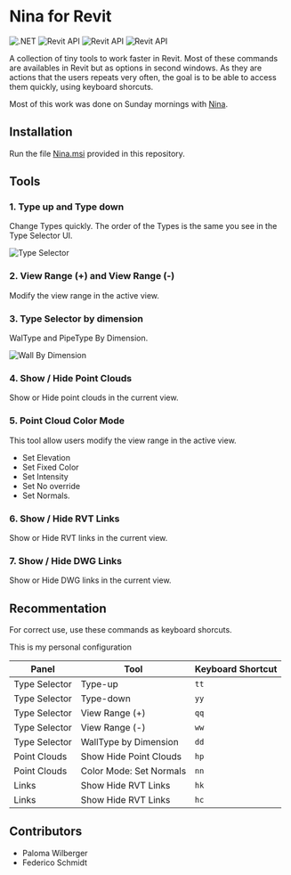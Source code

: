 # Nina for Revit
![.NET](https://img.shields.io/badge/.NET-4.7-green.svg)
![Revit API](https://img.shields.io/badge/RevitAPI-2018-blue.svg)
![Revit API](https://img.shields.io/badge/RevitAPI-2019-blue.svg)
![Revit API](https://img.shields.io/badge/RevitAPI-2020-blue.svg)

A collection of tiny tools to work faster in Revit.
Most of these commands are availables in Revit but as options in second windows. As they are actions that the users repeats very often, the goal is to be able to access them quickly, using keyboard shorcuts.

Most of this work was done on Sunday mornings with [Nina](Nina.png).

## Installation
Run the file [Nina.msi](https://github.com/franpossetto/Nina/releases/tag/v1.2) provided in this repository.

## Tools

### 1. Type up and Type down
Change Types quickly. The order of the Types is the same you see in the Type Selector UI.

![Type Selector](Nina/Demo/TypeSelector.gif)

### 2. View Range (+) and View Range (-)
Modify the view range in the active view.

### 3. Type Selector by dimension
WalType and PipeType By Dimension.

![Wall By Dimension](Nina/Demo/WallByDimension.gif)

### 4. Show / Hide Point Clouds
Show or Hide point clouds in the current view.

### 5. Point Cloud Color Mode
This tool allow users modify the view range in the active view.
- Set Elevation
- Set Fixed Color
- Set Intensity
- Set No override
- Set Normals.

### 6. Show / Hide RVT Links
Show or Hide RVT links in the current view.

### 7. Show / Hide DWG Links
Show or Hide DWG links in the current view.


## Recommentation
For correct use, use these commands as keyboard shorcuts.

This is my personal configuration

|Panel| Tool | Keyboard Shortcut  | 
|-----|-----|-----|
|Type Selector|Type-up| `tt`|
|Type Selector|Type-down| `yy`|
|Type Selector|View Range (+)| `qq`|
|Type Selector|View Range (-)| `ww`|
|Type Selector|WallType by Dimension| `dd`|
|Point Clouds|Show Hide Point Clouds| `hp`|
|Point Clouds|Color Mode: Set Normals| `nn`|
|Links|Show Hide RVT Links| `hk`|
|Links|Show Hide RVT Links| `hc`|

## Contributors
- Paloma Wilberger
- Federico Schmidt
